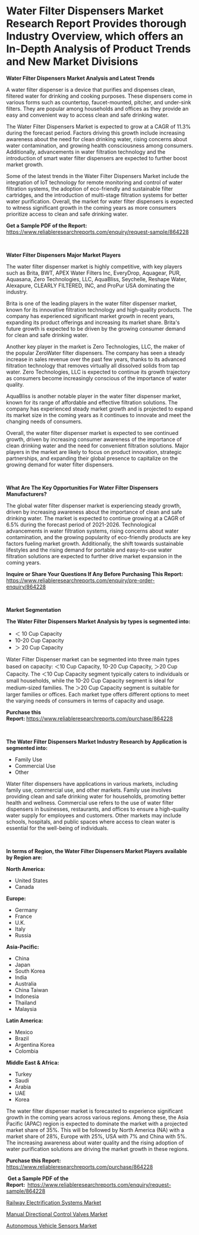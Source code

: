 <p><h1>Water Filter Dispensers Market Research Report Provides thorough Industry Overview, which offers an In-Depth Analysis of Product Trends and New Market Divisions</h1></p><p><strong>Water Filter Dispensers Market Analysis and Latest Trends</strong></p>
<p><p>A water filter dispenser is a device that purifies and dispenses clean, filtered water for drinking and cooking purposes. These dispensers come in various forms such as countertop, faucet-mounted, pitcher, and under-sink filters. They are popular among households and offices as they provide an easy and convenient way to access clean and safe drinking water.</p><p>The Water Filter Dispensers Market is expected to grow at a CAGR of 11.3% during the forecast period. Factors driving this growth include increasing awareness about the need for clean drinking water, rising concerns about water contamination, and growing health consciousness among consumers. Additionally, advancements in water filtration technology and the introduction of smart water filter dispensers are expected to further boost market growth.</p><p>Some of the latest trends in the Water Filter Dispensers Market include the integration of IoT technology for remote monitoring and control of water filtration systems, the adoption of eco-friendly and sustainable filter cartridges, and the introduction of multi-stage filtration systems for better water purification. Overall, the market for water filter dispensers is expected to witness significant growth in the coming years as more consumers prioritize access to clean and safe drinking water.</p></p>
<p><strong>Get a Sample PDF of the Report:&nbsp;</strong> <a href="https://www.reliableresearchreports.com/enquiry/request-sample/864228">https://www.reliableresearchreports.com/enquiry/request-sample/864228</a></p>
<p>&nbsp;</p>
<p><strong>Water Filter Dispensers Major Market Players</strong></p>
<p><p>The water filter dispenser market is highly competitive, with key players such as Brita, BWT, APEX Water Filters Inc, EveryDrop, Aquagear, PUR, Aquasana, Zero Technologies, LLC, AquaBliss, Seychelle, Reshape Water, Alexapure, CLEARLY FILTERED, INC, and ProPur USA dominating the industry.</p><p>Brita is one of the leading players in the water filter dispenser market, known for its innovative filtration technology and high-quality products. The company has experienced significant market growth in recent years, expanding its product offerings and increasing its market share. Brita's future growth is expected to be driven by the growing consumer demand for clean and safe drinking water.</p><p>Another key player in the market is Zero Technologies, LLC, the maker of the popular ZeroWater filter dispensers. The company has seen a steady increase in sales revenue over the past few years, thanks to its advanced filtration technology that removes virtually all dissolved solids from tap water. Zero Technologies, LLC is expected to continue its growth trajectory as consumers become increasingly conscious of the importance of water quality.</p><p>AquaBliss is another notable player in the water filter dispenser market, known for its range of affordable and effective filtration solutions. The company has experienced steady market growth and is projected to expand its market size in the coming years as it continues to innovate and meet the changing needs of consumers.</p><p>Overall, the water filter dispenser market is expected to see continued growth, driven by increasing consumer awareness of the importance of clean drinking water and the need for convenient filtration solutions. Major players in the market are likely to focus on product innovation, strategic partnerships, and expanding their global presence to capitalize on the growing demand for water filter dispensers.</p></p>
<p>&nbsp;</p>
<p><strong>What Are The Key Opportunities For Water Filter Dispensers Manufacturers?</strong></p>
<p><p>The global water filter dispenser market is experiencing steady growth, driven by increasing awareness about the importance of clean and safe drinking water. The market is expected to continue growing at a CAGR of 6.5% during the forecast period of 2021-2026. Technological advancements in water filtration systems, rising concerns about water contamination, and the growing popularity of eco-friendly products are key factors fueling market growth. Additionally, the shift towards sustainable lifestyles and the rising demand for portable and easy-to-use water filtration solutions are expected to further drive market expansion in the coming years.</p></p>
<p><strong>Inquire or Share Your Questions If Any Before Purchasing This Report:</strong> <a href="https://www.reliableresearchreports.com/enquiry/pre-order-enquiry/864228">https://www.reliableresearchreports.com/enquiry/pre-order-enquiry/864228</a></p>
<p>&nbsp;</p>
<p><strong>Market Segmentation</strong></p>
<p><strong>The Water Filter Dispensers Market Analysis by types is segmented into:</strong></p>
<p><ul><li>＜ 10 Cup Capacity</li><li>10-20 Cup Capacity</li><li>＞ 20 Cup Capacity</li></ul></p>
<p><p>Water Filter Dispenser market can be segmented into three main types based on capacity: ＜10 Cup Capacity, 10-20 Cup Capacity, ＞20 Cup Capacity. The ＜10 Cup Capacity segment typically caters to individuals or small households, while the 10-20 Cup Capacity segment is ideal for medium-sized families. The ＞20 Cup Capacity segment is suitable for larger families or offices. Each market type offers different options to meet the varying needs of consumers in terms of capacity and usage.</p></p>
<p><strong>Purchase this Report:&nbsp;</strong><a href="https://www.reliableresearchreports.com/purchase/864228">https://www.reliableresearchreports.com/purchase/864228</a></p>
<p>&nbsp;</p>
<p><strong>The Water Filter Dispensers Market Industry Research by Application is segmented into:</strong></p>
<p><ul><li>Family Use</li><li>Commercial Use</li><li>Other</li></ul></p>
<p><p>Water filter dispensers have applications in various markets, including family use, commercial use, and other markets. Family use involves providing clean and safe drinking water for households, promoting better health and wellness. Commercial use refers to the use of water filter dispensers in businesses, restaurants, and offices to ensure a high-quality water supply for employees and customers. Other markets may include schools, hospitals, and public spaces where access to clean water is essential for the well-being of individuals.</p></p>
<p>&nbsp;</p>
<p><strong>In terms of Region, the Water Filter Dispensers Market Players available by Region are:</strong></p>
<p>
    <p> <strong> North America: </strong>
        <ul>
            <li>United States</li>
            <li>Canada</li>
        </ul>
        </p> 
    <p> <strong> Europe: </strong>
        <ul>
            <li>Germany</li>
            <li>France</li>
            <li>U.K.</li>
            <li>Italy</li>
            <li>Russia</li>
        </ul>
        </p> 
    <p> <strong> Asia-Pacific: </strong>
        <ul>
            <li>China</li>
            <li>Japan</li>
            <li>South Korea</li>
            <li>India</li>
            <li>Australia</li>
            <li>China Taiwan</li>
            <li>Indonesia</li>
            <li>Thailand</li>
            <li>Malaysia</li>
        </ul>
        </p> 
    <p> <strong> Latin America: </strong>
        <ul>
            <li>Mexico</li>
            <li>Brazil</li>
            <li>Argentina Korea</li>
            <li>Colombia</li>
        </ul>
        </p> 
    <p> <strong> Middle East & Africa: </strong>
        <ul>
            <li>Turkey</li>
            <li>Saudi</li>
            <li>Arabia</li>
            <li>UAE</li>
            <li>Korea</li>
        </ul>
    </p>
    </p>
<p><p>The water filter dispenser market is forecasted to experience significant growth in the coming years across various regions. Among these, the Asia Pacific (APAC) region is expected to dominate the market with a projected market share of 35%. This will be followed by North America (NA) with a market share of 28%, Europe with 25%, USA with 7% and China with 5%. The increasing awareness about water quality and the rising adoption of water purification solutions are driving the market growth in these regions.</p></p>
<p><strong>Purchase this Report: </strong><a href="https://www.reliableresearchreports.com/purchase/864228">https://www.reliableresearchreports.com/purchase/864228</a></p>
<p>&nbsp;<strong>Get a Sample PDF of the Report:&nbsp;&nbsp;</strong><a href="https://www.reliableresearchreports.com/enquiry/request-sample/864228">https://www.reliableresearchreports.com/enquiry/request-sample/864228</a></p>
<p><strong></strong></p>
<p><p><a href="https://silk-columnist-571.notion.site/Railway-Electrification-Systems-Market-Size-Focuses-on-Market-Dynamics-In-Depth-Analysis-and-Future-a975b0337b2e490bba61a05218b7b5d4">Railway Electrification Systems Market</a></p><p><a href="https://view.publitas.com/reportprime-1/manual-directional-control-valves-market-growth-market-trends-covid-19-impact-and-forecasts-for-period-from-2024-2031/">Manual Directional Control Valves Market</a></p><p><a href="https://cat-emmental-94b.notion.site/Autonomous-Vehicle-Sensors-Market-Challenges-Opportunities-and-Growth-Drivers-and-Major-Market-Pl-0b28917a17ef4f689fab83f30670839b">Autonomous Vehicle Sensors Market</a></p></p>